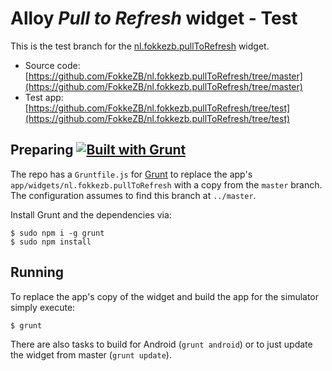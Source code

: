 # Alloy *Pull to Refresh* widget - Test

This is the test branch for the [nl.fokkezb.pullToRefresh](https://github.com/FokkeZB/nl.fokkezb.pullToRefresh/tree/master) widget.

* Source code: [https://github.com/FokkeZB/nl.fokkezb.pullToRefresh/tree/master](https://github.com/FokkeZB/nl.fokkezb.pullToRefresh/tree/master)
* Test app: [https://github.com/FokkeZB/nl.fokkezb.pullToRefresh/tree/test](https://github.com/FokkeZB/nl.fokkezb.pullToRefresh/tree/test)

## Preparing [![Built with Grunt](https://cdn.gruntjs.com/builtwith.png)](http://gruntjs.com/)

The repo has a `Gruntfile.js` for [Grunt](http://gruntjs.com/getting-started) to replace the app's `app/widgets/nl.fokkezb.pullToRefresh` with a copy from the `master` branch. The configuration assumes to find this branch at `../master`.

Install Grunt and the dependencies via:

	$ sudo npm i -g grunt
	$ sudo npm install

## Running
To replace the app's copy of the widget and build the app for the simulator simply execute:

	$ grunt
	
There are also tasks to build for Android (`grunt android`) or to just update the widget from master (`grunt update`).